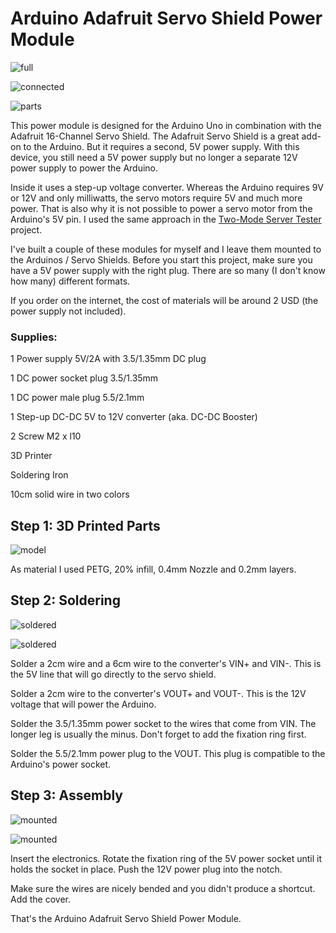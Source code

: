 # Arduino Adafruit Servo Shield Power Module

![full](./A2S2PM_Full.JPG)

![connected](./A2S2PM_Connected.JPG)

![parts](./A2S2PM_Parts.JPG)



This power module is designed for the Arduino Uno in combination with the Adafruit 16-Channel Servo Shield. The Adafruit Servo Shield is a great add-on to the Arduino. But it requires a second, 5V power supply. With this device, you still need a 5V power supply but no longer a separate 12V power supply to power the Arduino.

Inside it uses a step-up voltage converter. Whereas the Arduino requires 9V or 12V and only milliwatts, the servo motors require 5V and much more power. That is also why it is not possible to power a servo motor from the Arduino's 5V pin. I used the same approach in the [Two-Mode Server Tester](https://www.instructables.com/id/Two-Mode-Servo-Tester/) project.

I've built a couple of these modules for myself and I leave them mounted to the Arduinos / Servo Shields.  Before you start this project, make sure you have a 5V power supply with the right plug. There are so many (I don't know how many) different formats.

If you order on the internet, the cost of materials will be around 2 USD (the power supply not included).



### Supplies:

1 Power supply 5V/2A with 3.5/1.35mm DC plug

1 DC power socket plug 3.5/1.35mm

1 DC power male plug 5.5/2.1mm

1 Step-up DC-DC 5V to 12V converter (aka. DC-DC Booster)

2 Screw M2 x l10

3D Printer

Soldering Iron

10cm solid wire in two colors



## Step 1: 3D Printed Parts

![model](./A2S2PM_Total.JPG)

As material I used PETG, 20% infill, 0.4mm Nozzle and 0.2mm layers.



## Step 2: Soldering

![soldered](./A2S2PM_Soldered_Wires.JPG)

![soldered](./A2S2PM_Soldered_Plugs.JPG)

Solder a 2cm wire and a 6cm wire to the converter's VIN+ and VIN-. This is the 5V  line that will go directly to the servo shield.

Solder a 2cm wire to the converter's VOUT+ and VOUT-. This is the 12V voltage that will power the Arduino.

Solder the 3.5/1.35mm power socket to the wires that come from VIN. The longer leg is usually the minus. Don't forget to add the fixation ring first.

Solder the 5.5/2.1mm power plug to the VOUT. This plug is compatible to the Arduino's power socket.

## Step 3: Assembly

![mounted](./A2S2PM_Mounted.JPG)

![mounted](./A2S2PM_Assembled.JPG)

Insert the electronics. Rotate the fixation ring of the 5V power socket until it holds the socket in place. Push the 12V power plug into the notch.

Make sure the wires are nicely bended and you didn't produce a shortcut. Add the cover.

That's the Arduino Adafruit Servo Shield Power Module.